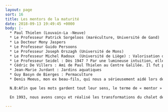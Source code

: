 ```yaml
---
layout: page
sort: 16
title: Les mentors de la maturité
date: 2018-09-13 19:49:45 +0000
body: |-
  * Paul Thielen (Louvain-La -Neuve)
  * Le Professeur Patrick Sorgeloos (maréculture, Université de Gand)
  * La Docteur Mony Jaspers
  * Le Professeur Guido Persoons
  * Le Professeur Joseph Orszagh (Université de Mons)
  * Le Professeur Michel Radoux  (Université de Liège) : Valorisation de l'eau de pluie et épuration des eaux usées. Informations sur les toilettes sèches (voir : « eautarcie.com »)
  * Le Professeur Seidel : Dès 1947 ? Par une lumineuse intuition, elle « saisit » les pouvoirs des plantes aquatiques (pour l'épuration des eaux usées)
  * Cédric De Villers : Ami de Paul Thielen au Centre Galilée. Il fut promoteur des recherches sur les énergies douces. Il créa aussi, à ce sujet, un atelier pour chômeurs à Glabais et ses enseignements mèneront 80% de ceux-ci à retrouver du travail après leurs stages. 
  * Jean-Marie Jurdant : Jardins aquatiques
  * Guy Basyn de Bierges : Permaculture
  * Denis Meeus, mon ex beau-fils, qui nous a sérieusement aidé lors des travaux à Glabais. Après cette aventure, chemin faisant, nous nous sommes associés pour créer « Créaqua », Jardins naturels et aquatiques (Consultation-Conception-Réalisation) parce que Denis a travaillé chez Jiffiplan, le musée des plantes aquatiques de Pierre Jurdant. Je le considère lui comme étant le grand promoteur des Jardins Aquatiques. Après moultes recherches, il s'orienta vers des moyens naturels pour l'entretien des pièces d'eau.

  N.B:Afin que les mots gardent tout leur sens, le terme de « mentor » sera réservé à Paul Thielen, Joseph Orszagh et Michel Radoux et celui de conseiller, tout aussi noble mais moins prégnant, aux autres « guides »...

  En 1993, nous avons conçu et réalisé les transformations du chalet de vacances de mes parents (ancien stand à l'Expo de 1935), qui avait d'abord été installé à Ottignies, en haut du Bois des Rêves, chez des amis que mes parents connaissaient grâce au Lavoir où ils étaient clients. J'y ai passé des vacances pendant la guerre. Puis ce pavillon leur a été racheté pour l'installer à Glabais en 1962. Nous l'avons converti en « maison écologique » : aménagements, isolation, chauffage, électricité... Nous y sommes toujours et... très heureux !!!

---
```

